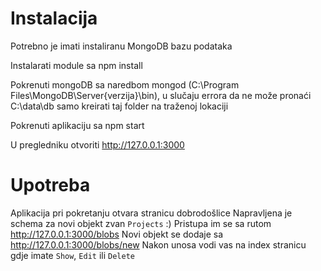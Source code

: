 # Instalacija
Potrebno je imati instaliranu MongoDB bazu podataka

Instalarati module sa npm install 

Pokrenuti mongoDB sa naredbom mongod (C:\Program Files\MongoDB\Server\{verzija}\bin), u slučaju errora da ne može pronaći  C:\data\db samo kreirati taj folder na traženoj lokaciji

Pokrenuti aplikaciju sa npm start

U pregledniku otvoriti http://127.0.0.1:3000

# Upotreba
Aplikacija pri pokretanju otvara stranicu dobrodošlice
Napravljena je schema za novi objekt zvan `Projects` :)
Pristupa im se sa rutom http://127.0.0.1:3000/blobs
Novi objekt se dodaje sa http://127.0.0.1:3000/blobs/new 
Nakon unosa vodi vas na index stranicu gdje imate `Show`, `Edit` ili `Delete` 